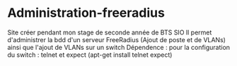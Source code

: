 # Administration-freeradius

Site créer pendant mon stage de seconde année de BTS SIO
Il permet d'administrer la bdd d'un serveur FreeRadius (Ajout de poste et 
de VLANs) ainsi que l'ajout de VLANs sur un switch
Dépendence : pour la configuration du switch : telnet et expect (apt-get install telnet expect)

